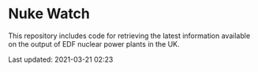 # Nuke Watch

This repository includes code for retrieving the latest information available on the output of EDF nuclear power plants in the UK.

Last updated: 2021-03-21 02:23